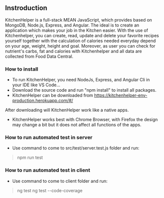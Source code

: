 ## Instroduction

KitchenHelper is a full-stack MEAN JavaScript, which provides based on MongoDB, Node.js, Express, and Angular. The ideal is to create an application which makes your job in the Kitchen easier. With the use of Kitchenhelper, you can create, read, update and delete your favorite recipes yourself together with the calculation of calories needed everyday depend on your age, weight, height and goal. Moreover, as user you can check for nutrient's carbs, fat and calories with Kitchenhelper and all data are collected from Food Data Central.

### How to install
- To run KitchenHelper, you need NodeJs, Express, and Angular Cli in your IDE like VS Code...
- Download the source code and run "npm install" to install all packages.
- KitchenHelper can be downloaded from 
https://kitchenhelper-env-production.herokuapp.com/#/ 

After downloading will KitchenHelper work like a native apps.

- KitchenHelper works best with Chrome Browser, with Firefox the design may change a bit but it does not affect all functions of the apps.

### How to run automated test in server
- Use command to come to src/test/server.test.js folder and run:

>npm run test

### How to run automated test in client
- Use command to come to client folder and run:
>ng test 
>ng test --code-coverage
